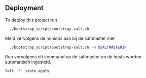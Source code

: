 
## Deployment

To deploy this project run

```bash
  ./bootstrap_script/bootstrap-salt.sh
```

Meld vervolgens de minions aan bij de saltmaster met

```bash
  ./bootstrap_script/bootstrap-salt.sh -M $SALTMASTERIP
```

Run vervolgens dit command op de saltmaster en de hosts worden automatisch ingesteld.
```bash
Salt '*' state.apply
```
